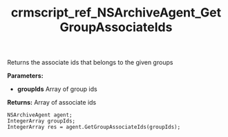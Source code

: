 ﻿---
title: crmscript_ref_NSArchiveAgent_GetGroupAssociateIds
description: IntegerArray GetGroupAssociateIds(IntegerArray groupIds)
intellisense: NSArchiveAgent.GetGroupAssociateIds
keywords: NSArchiveAgent,GetGroupAssociateIds
so.topic: reference
---

Returns the  associate ids that belongs to the given groups

**Parameters:**
 - **groupIds** Array of group ids

**Returns:** Array of associate ids

```crmscript
NSArchiveAgent agent;
IntegerArray groupIds;
IntegerArray res = agent.GetGroupAssociateIds(groupIds);
```

